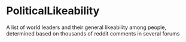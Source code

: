# PoliticalLikeability
A list of world leaders and their general likeability among people, determined based on thousands of reddit comments in several forums

